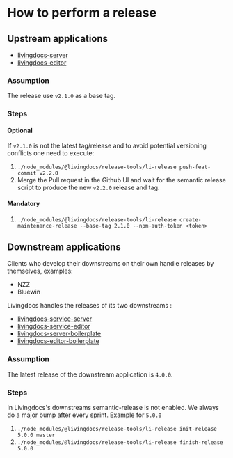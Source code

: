# How to perform a release

## Upstream applications

- [livingdocs-server](https://github.com/upfrontIO/livingdocs-server)
- [livingdocs-editor](https://github.com/upfrontIO/livingdocs-editor)

### Assumption

The release use `v2.1.0` as a base tag.

### Steps

#### Optional
**If** `v2.1.0` is not the latest tag/release and to avoid potential versioning conflicts one need to execute:

1. `./node_modules/@livingdocs/release-tools/li-release push-feat-commit v2.2.0`
2. Merge the Pull request in the Github UI and wait for the semantic release script to produce the new `v2.2.0` release and tag.

#### Mandatory

1. `./node_modules/@livingdocs/release-tools/li-release create-maintenance-release --base-tag 2.1.0 --npm-auth-token <token>`

## Downstream applications

Clients who develop their downstreams on their own handle releases by themselves, examples:
- NZZ
- Bluewin

Livingdocs handles the releases of its two downstreams :
- [livingdocs-service-server](https://github.com/upfrontIO/livingdocs-service-server)
- [livingdocs-service-editor](https://github.com/upfrontIO/livingdocs-service-editor)
- [livingdocs-server-boilerplate](https://github.com/upfrontIO/livingdocs-server-boilerplate)
- [livingdocs-editor-boilerplate](https://github.com/upfrontIO/livingdocs-editor-boilerplate)

### Assumption

The latest release of the downstream application is `4.0.0`.

### Steps

In Livingdocs's downstreams semantic-release is not enabled. We always do a major bump after every sprint. Example for `5.0.0`

1. `./node_modules/@livingdocs/release-tools/li-release init-release 5.0.0 master`
2. `./node_modules/@livingdocs/release-tools/li-release finish-release 5.0.0`
